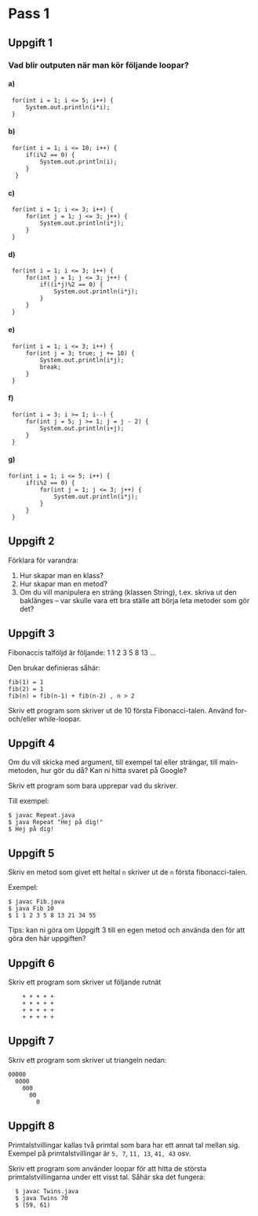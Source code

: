 # Pass 1

## Uppgift 1
### Vad blir outputen när man kör följande loopar?

#### a)
     for(int i = 1; i <= 5; i++) {
         System.out.println(i*i);
     }

#### b)

     for(int i = 1; i <= 10; i++) {
         if(i%2 == 0) {
             System.out.println(i);
         }
      }

#### c)
     for(int i = 1; i <= 3; i++) {
         for(int j = 1; j <= 3; j++) {
             System.out.println(i*j);
         }
     }

#### d)
     for(int i = 1; i <= 3; i++) {
         for(int j = 1; j <= 3; j++) {
             if((i*j)%2 == 0) {
                 System.out.println(i*j);
             }
         }
     }

#### e)
     for(int i = 1; i <= 3; i++) {
         for(int j = 3; true; j += 10) {
             System.out.println(i*j);
             break;
         }
     }

#### f)
     for(int i = 3; i >= 1; i--) {
         for(int j = 5; j >= 1; j = j - 2) {
             System.out.println(i+j);
         }
     }

#### g)
    for(int i = 1; i <= 5; i++) {
         if(i%2 == 0) {
             for(int j = 1; j <= 3; j++) {
                 System.out.println(i*j);
             }
         }
     }


## Uppgift 2
Förklara för varandra:

1. Hur skapar man en klass?
2. Hur skapar man en metod?
1. Om du vill manipulera en sträng (klassen String), t.ex. skriva ut den baklänges – var skulle vara ett bra ställe att börja leta metoder som gör det?

## Uppgift 3
Fibonaccis talföljd är följande: 1 1 2 3 5 8 13 ...

Den brukar definieras såhär:

    fib(1) = 1
    fib(2) = 1
    fib(n) = fib(n-1) + fib(n-2) , n > 2

Skriv ett program som skriver ut de 10 första Fibonacci-talen. Använd for- och/eller while-loopar.

## Uppgift 4
Om du vill skicka med argument, till exempel tal eller strängar, till main-metoden, hur gör du då? Kan ni hitta svaret på Google?

Skriv ett program som bara upprepar vad du skriver.

Till exempel:

    $ javac Repeat.java
    $ java Repeat "Hej på dig!"
    $ Hej på dig!


## Uppgift 5
Skriv en metod som givet ett heltal `n` skriver ut de `n` första fibonacci-talen.

Exempel:

    $ javac Fib.java
    $ java Fib 10
    $ 1 1 2 3 5 8 13 21 34 55

Tips: kan ni göra om Uppgift 3 till en egen metod och använda den för att göra den här uppgiften?

## Uppgift 6
Skriv ett program som skriver ut följande rutnät

        + + + + +
        + + + + +
        + + + + +
        + + + + +

## Uppgift 7
Skriv ett program som skriver ut triangeln nedan:

    00000
      0000
        000
          00
            0

## Uppgift 8
Primtalstvillingar kallas två primtal som bara har ett annat tal mellan sig. Exempel på primtalstvillingar är `5, 7`, `11, 13`, `41, 43` osv.

Skriv ett program som använder loopar för att hitta de största primtalstvillingarna under ett visst tal. Såhär ska det fungera:

      $ javac Twins.java
      $ java Twins 70
      $ (59, 61)
